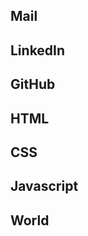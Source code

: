 ## Mail

<i class='bx bx-envelope'></i>

## LinkedIn

<i class='bx bxl-linkedin-square' ></i>

## GitHub

<i class='bx bxl-github'></i>

## HTML

<i class='bx bxl-html5' ></i>

## CSS

<i class='bx bxl-css3' ></i>

## Javascript

<i class='bx bxl-javascript' ></i>

## World

<i class='bx bx-world'></i>
